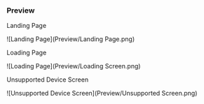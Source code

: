 ### Preview

Landing Page

![Landing Page](Preview/Landing Page.png)

Loading Page

![Loading Page](Preview/Loading Screen.png)

Unsupported Device Screen

![Unsupported Device Screen](Preview/Unsupported Screen.png)
